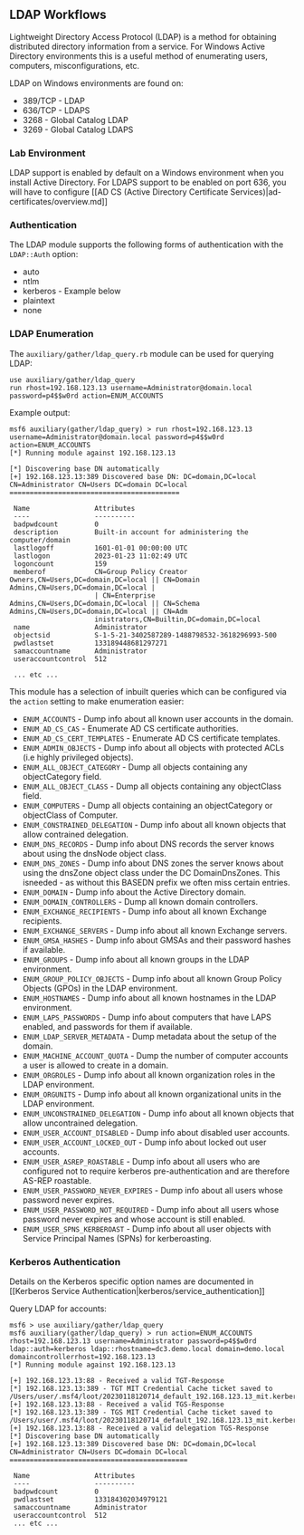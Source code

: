 ## LDAP Workflows

Lightweight Directory Access Protocol (LDAP) is a method for obtaining distributed directory information from a service.
For Windows Active Directory environments this is a useful method of enumerating users, computers, misconfigurations, etc.

LDAP on Windows environments are found on:

- 389/TCP - LDAP
- 636/TCP - LDAPS
- 3268 - Global Catalog LDAP
- 3269 - Global Catalog LDAPS

### Lab Environment

LDAP support is enabled by default on a Windows environment when you install Active Directory.
For LDAPS support to be enabled on port 636, you will have to configure [[AD CS (Active Directory Certificate Services)|ad-certificates/overview.md]]

### Authentication

The LDAP module supports the following forms of authentication with the `LDAP::Auth` option:

- auto
- ntlm
- kerberos - Example below
- plaintext
- none

### LDAP Enumeration

The `auxiliary/gather/ldap_query.rb` module can be used for querying LDAP:

```
use auxiliary/gather/ldap_query
run rhost=192.168.123.13 username=Administrator@domain.local password=p4$$w0rd action=ENUM_ACCOUNTS
```

Example output:

```msf
msf6 auxiliary(gather/ldap_query) > run rhost=192.168.123.13 username=Administrator@domain.local password=p4$$w0rd action=ENUM_ACCOUNTS
[*] Running module against 192.168.123.13

[*] Discovering base DN automatically
[+] 192.168.123.13:389 Discovered base DN: DC=domain,DC=local
CN=Administrator CN=Users DC=domain DC=local
==========================================

 Name                Attributes
 ----                ----------
 badpwdcount         0
 description         Built-in account for administering the computer/domain
 lastlogoff          1601-01-01 00:00:00 UTC
 lastlogon           2023-01-23 11:02:49 UTC
 logoncount          159
 memberof            CN=Group Policy Creator Owners,CN=Users,DC=domain,DC=local || CN=Domain Admins,CN=Users,DC=domain,DC=local |
                     | CN=Enterprise Admins,CN=Users,DC=domain,DC=local || CN=Schema Admins,CN=Users,DC=domain,DC=local || CN=Adm
                     inistrators,CN=Builtin,DC=domain,DC=local
 name                Administrator
 objectsid           S-1-5-21-3402587289-1488798532-3618296993-500
 pwdlastset          133189448681297271
 samaccountname      Administrator
 useraccountcontrol  512

 ... etc ...
```

This module has a selection of inbuilt queries which can be configured via the `action` setting to make enumeration easier:

- `ENUM_ACCOUNTS` - Dump info about all known user accounts in the domain.
- `ENUM_AD_CS_CAS` - Enumerate AD CS certificate authorities.
- `ENUM_AD_CS_CERT_TEMPLATES` - Enumerate AD CS certificate templates.
- `ENUM_ADMIN_OBJECTS` - Dump info about all objects with protected ACLs (i.e highly privileged objects).
- `ENUM_ALL_OBJECT_CATEGORY` - Dump all objects containing any objectCategory field.
- `ENUM_ALL_OBJECT_CLASS` - Dump all objects containing any objectClass field.
- `ENUM_COMPUTERS` - Dump all objects containing an objectCategory or objectClass of Computer.
- `ENUM_CONSTRAINED_DELEGATION` - Dump info about all known objects that allow contrained delegation.
- `ENUM_DNS_RECORDS` - Dump info about DNS records the server knows about using the dnsNode object class.
- `ENUM_DNS_ZONES` - Dump info about DNS zones the server knows about using the dnsZone object class under the DC DomainDnsZones. This isneeded - as without this BASEDN prefix we often miss certain entries.
- `ENUM_DOMAIN` - Dump info about the Active Directory domain.
- `ENUM_DOMAIN_CONTROLLERS` - Dump all known domain controllers.
- `ENUM_EXCHANGE_RECIPIENTS` - Dump info about all known Exchange recipients.
- `ENUM_EXCHANGE_SERVERS` - Dump info about all known Exchange servers.
- `ENUM_GMSA_HASHES` - Dump info about GMSAs and their password hashes if available.
- `ENUM_GROUPS` - Dump info about all known groups in the LDAP environment.
- `ENUM_GROUP_POLICY_OBJECTS` - Dump info about all known Group Policy Objects (GPOs) in the LDAP environment.
- `ENUM_HOSTNAMES` - Dump info about all known hostnames in the LDAP environment.
- `ENUM_LAPS_PASSWORDS` - Dump info about computers that have LAPS enabled, and passwords for them if available.
- `ENUM_LDAP_SERVER_METADATA` - Dump metadata about the setup of the domain.
- `ENUM_MACHINE_ACCOUNT_QUOTA` - Dump the number of computer accounts a user is allowed to create in a domain.
- `ENUM_ORGROLES` - Dump info about all known organization roles in the LDAP environment.
- `ENUM_ORGUNITS` - Dump info about all known organizational units in the LDAP environment.
- `ENUM_UNCONSTRAINED_DELEGATION` - Dump info about all known objects that allow uncontrained delegation.
- `ENUM_USER_ACCOUNT_DISABLED` - Dump info about disabled user accounts.
- `ENUM_USER_ACCOUNT_LOCKED_OUT` - Dump info about locked out user accounts.
- `ENUM_USER_ASREP_ROASTABLE` - Dump info about all users who are configured not to require kerberos pre-authentication and are therefore AS-REP roastable.
- `ENUM_USER_PASSWORD_NEVER_EXPIRES` - Dump info about all users whose password never expires.
- `ENUM_USER_PASSWORD_NOT_REQUIRED` - Dump info about all users whose password never expires and whose account is still enabled.
- `ENUM_USER_SPNS_KERBEROAST` - Dump info about all user objects with Service Principal Names (SPNs) for kerberoasting.

### Kerberos Authentication

Details on the Kerberos specific option names are documented in [[Kerberos Service Authentication|kerberos/service_authentication]]

Query LDAP for accounts:

```msf
msf6 > use auxiliary/gather/ldap_query
msf6 auxiliary(gather/ldap_query) > run action=ENUM_ACCOUNTS rhost=192.168.123.13 username=Administrator password=p4$$w0rd ldap::auth=kerberos ldap::rhostname=dc3.demo.local domain=demo.local domaincontrollerrhost=192.168.123.13
[*] Running module against 192.168.123.13

[+] 192.168.123.13:88 - Received a valid TGT-Response
[*] 192.168.123.13:389 - TGT MIT Credential Cache ticket saved to /Users/user/.msf4/loot/20230118120714_default_192.168.123.13_mit.kerberos.cca_216797.bin
[+] 192.168.123.13:88 - Received a valid TGS-Response
[*] 192.168.123.13:389 - TGS MIT Credential Cache ticket saved to /Users/user/.msf4/loot/20230118120714_default_192.168.123.13_mit.kerberos.cca_638903.bin
[+] 192.168.123.13:88 - Received a valid delegation TGS-Response
[*] Discovering base DN automatically
[+] 192.168.123.13:389 Discovered base DN: DC=domain,DC=local
CN=Administrator CN=Users DC=domain DC=local
============================================

 Name                Attributes
 ----                ----------
 badpwdcount         0
 pwdlastset          133184302034979121
 samaccountname      Administrator
 useraccountcontrol  512
 ... etc ...
```

